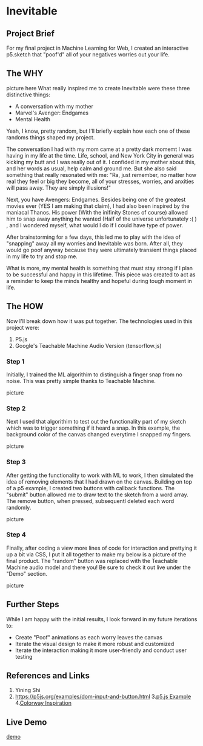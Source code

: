 # Inevitable 

## Project Brief

For my final project in Machine Learning for Web, I created an interactive p5.sketch that "poof'd" all of your negatives worries out your life. 


## The WHY

picture here 
What really inspired me to create Inevitable were these  three distinctive things:
- A conversation with my mother 
- Marvel's Avenger: Endgames
- Mental Health


Yeah, I know, pretty random, but I'll briefly explain how each one of these randoms things shaped my project.

The conversation I had with my mom came at a pretty dark momemt I was having in my life at the time. Life, school, and New York City in general was kicking my butt and I was really out of it. I confided in my mother about this, and her words as usual, help calm and ground me. But she also said something that really resonated with me: "Ra, just remember, no matter how real they feel or big they become, all of your stresses, worries, and anxities will pass away. They are simply illusions!"

Next, you have Avengers: Endgames. Besides being one of the greatest movies ever (YES I am making that claim), I had also been inspired by the maniacal Thanos. His power (With the inifinity Stones of course) allowed him to snap away anything he wanted (Half of the universe unfortunately :( ) , and I wondered myself, what would I do if I could have type of power.

After brainstorming for a few days, this led me to play with the idea of "snapping" away all my worries and Inevitable was born. After all, they would go poof anyway because they were ultimately transient things placed in my life to try and stop me. 

What is more, my mental health is something that must stay strong if I plan to be successful and happy in this lifetime. 
This piece was created to act as a reminder to keep the minds healthy and hopeful during tough moment in life.

## The HOW

Now I'll break down how it was put together. The technologies used in this project were:

1. P5.js
2. Google's Teachable Machine Audio Version (tensorflow.js)


### Step 1

Initially, I trained the ML algorithim to distinguish a finger snap from no noise. This was pretty simple thanks to Teachable Machine.


picture

### Step 2

Next I used that algorithim to test out the functionality part of my sketch which was to trigger something if it heard a snap. In this example, the background color of the canvas changed everytime I snapped my fingers.


picture 


### Step 3

After getting the functionality to work with ML to work, I then simulated the idea of removing elements that I had drawn on the canvas. Building on top of a p5 example, I created two buttons with callback functions. The "submit" button allowed me to draw text to the sketch from a word array. The remove button, when pressed, subsequentl deleted each word randomly. 


picture 




### Step 4

Finally, after coding a view more lines of code for interaction and prettying it up a bit via CSS,  I put it all together to make my below is a picture of the final product. The "random" button was replaced with the Teachable Machine audio model and there you! Be sure to check it out live under the "Demo" section. 


picture



## Further Steps
While I am happy with the initial results, I look forward in my future iterations to:

- Create "Poof" animations as each worry leaves the canvas
- Iterate the visual design to make it more robust and customized
- Iterate the interaction making it more user-friendly and conduct user testing






## References and Links
1. Yining Shi
2. https://p5js.org/examples/dom-input-and-button.html
3.[p5.js Example](https://p5js.org/examples/dom-input-and-button.html)
4.[Colorway Inspiration](https://giphy.com/search/thanos-stickers)




## Live Demo
[demo]()
